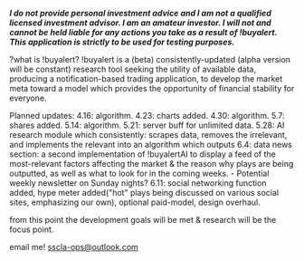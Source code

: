 ***I do not provide personal investment advice and I am not a qualified licensed investment advisor. I am an amateur investor. I will not and cannot be held liable for any actions you take as a result of !buyalert. This application is strictly to be used for testing purposes.***

?what is !buyalert?
!buyalert is a (beta) consistently-updated (alpha version will be constant) research tool seeking the utility of available data, producing a notification-based trading application, to develop the market meta toward a model which provides the opportunity of financial stability for everyone.

Planned updates:
4.16: algorithm.
4.23: charts added.
4.30: algorithm.
5.7: shares added.
5.14: algorithm.
5.21: server buff for unlimited data.
5.28: AI research module which consistently: scrapes data, removes the irrelevant, and implements the relevant into an algorithm which outputs 
6.4: data news section: a second implementation of !buyalertAI to display a feed of the most-relevant factors affecting the market & the reason why plays are being outputted, as well as what to look for in the coming weeks. - Potential weekly newsletter on Sunday nights?
6.11: social networking function added, hype meter added("hot" plays being discussed on various social sites, emphasizing our own), optional paid-model, design overhaul.

from this point the development goals will be met & research will be the focus point.

email me! sscla-ops@outlook.com
